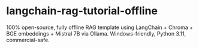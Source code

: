 # langchain-rag-tutorial-offline
100% open-source, fully offline RAG template using LangChain + Chroma + BGE embeddings + Mistral 7B via Ollama. Windows-friendly, Python 3.11, commercial-safe.
